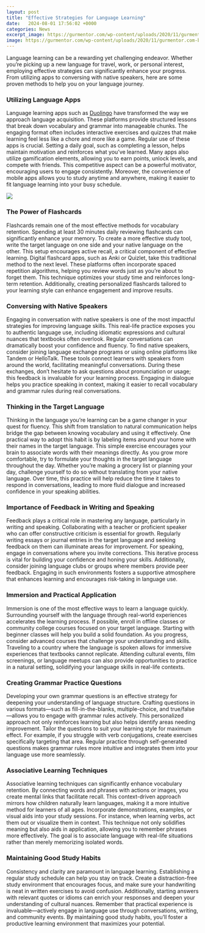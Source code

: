 ```yaml
---
layout: post
title: "Effective Strategies for Language Learning"
date:   2024-08-01 17:56:02 +0000
categories: News
excerpt_image: https://gurmentor.com/wp-content/uploads/2020/11/gurmentor.com-best-language-learning-methods-and-teaching-approaches-explained-2020-11-17_16-21-09_140956.png
image: https://gurmentor.com/wp-content/uploads/2020/11/gurmentor.com-best-language-learning-methods-and-teaching-approaches-explained-2020-11-17_16-21-09_140956.png
---
```


Language learning can be a rewarding yet challenging endeavor. Whether you’re picking up a new language for travel, work, or personal interest, employing effective strategies can significantly enhance your progress. From utilizing apps to conversing with native speakers, here are some proven methods to help you on your language journey.
### Utilizing Language Apps
Language learning apps such as [Duolingo](https://us.edu.vn/en/Duolingo) have transformed the way we approach language acquisition. These platforms provide structured lessons that break down vocabulary and grammar into manageable chunks. The engaging format often includes interactive exercises and quizzes that make learning feel less like a chore and more like a game. 
Regular use of these apps is crucial. Setting a daily goal, such as completing a lesson, helps maintain motivation and reinforces what you’ve learned. Many apps also utilize gamification elements, allowing you to earn points, unlock levels, and compete with friends. This competitive aspect can be a powerful motivator, encouraging users to engage consistently. Moreover, the convenience of mobile apps allows you to study anytime and anywhere, making it easier to fit language learning into your busy schedule.

![](https://gurmentor.com/wp-content/uploads/2020/11/gurmentor.com-best-language-learning-methods-and-teaching-approaches-explained-2020-11-17_16-21-09_140956.png)
### The Power of Flashcards
Flashcards remain one of the most effective methods for vocabulary retention. Spending at least 30 minutes daily reviewing flashcards can significantly enhance your memory. To create a more effective study tool, write the target language on one side and your native language on the other. This setup encourages active recall, a critical component of effective learning.
Digital flashcard apps, such as Anki or Quizlet, take this traditional method to the next level. These platforms often incorporate spaced repetition algorithms, helping you review words just as you’re about to forget them. This technique optimizes your study time and reinforces long-term retention. Additionally, creating personalized flashcards tailored to your learning style can enhance engagement and improve results.
### Conversing with Native Speakers
Engaging in conversation with native speakers is one of the most impactful strategies for improving language skills. This real-life practice exposes you to authentic language use, including idiomatic expressions and cultural nuances that textbooks often overlook. Regular conversations can dramatically boost your confidence and fluency.
To find native speakers, consider joining language exchange programs or using online platforms like Tandem or HelloTalk. These tools connect learners with speakers from around the world, facilitating meaningful conversations. During these exchanges, don’t hesitate to ask questions about pronunciation or usage; this feedback is invaluable for your learning process. Engaging in dialogue helps you practice speaking in context, making it easier to recall vocabulary and grammar rules during real conversations.
### Thinking in the Target Language
Thinking in the language you’re learning can be a game changer in your quest for fluency. This shift from translation to natural communication helps bridge the gap between knowing vocabulary and using it effectively. One practical way to adopt this habit is by labeling items around your home with their names in the target language. This simple exercise encourages your brain to associate words with their meanings directly.
As you grow more comfortable, try to formulate your thoughts in the target language throughout the day. Whether you’re making a grocery list or planning your day, challenge yourself to do so without translating from your native language. Over time, this practice will help reduce the time it takes to respond in conversations, leading to more fluid dialogue and increased confidence in your speaking abilities.
### Importance of Feedback in Writing and Speaking
Feedback plays a critical role in mastering any language, particularly in writing and speaking. Collaborating with a teacher or proficient speaker who can offer constructive criticism is essential for growth. Regularly writing essays or journal entries in the target language and seeking feedback on them can illuminate areas for improvement.
For speaking, engage in conversations where you invite corrections. This iterative process is vital for building your confidence and honing your skills. Additionally, consider joining language clubs or groups where members provide peer feedback. Engaging in such environments fosters a supportive atmosphere that enhances learning and encourages risk-taking in language use.
### Immersion and Practical Application
Immersion is one of the most effective ways to learn a language quickly. Surrounding yourself with the language through real-world experiences accelerates the learning process. If possible, enroll in offline classes or community college courses focused on your target language. Starting with beginner classes will help you build a solid foundation.
As you progress, consider advanced courses that challenge your understanding and skills. Traveling to a country where the language is spoken allows for immersive experiences that textbooks cannot replicate. Attending cultural events, film screenings, or language meetups can also provide opportunities to practice in a natural setting, solidifying your language skills in real-life contexts.
### Creating Grammar Practice Questions
Developing your own grammar questions is an effective strategy for deepening your understanding of language structure. Crafting questions in various formats—such as fill-in-the-blanks, multiple-choice, and true/false—allows you to engage with grammar rules actively. This personalized approach not only reinforces learning but also helps identify areas needing improvement.
Tailor the questions to suit your learning style for maximum effect. For example, if you struggle with verb conjugations, create exercises specifically targeting that area. Regular practice through self-generated questions makes grammar rules more intuitive and integrates them into your language use more seamlessly.
### Associative Learning Techniques
Associative learning techniques can significantly enhance vocabulary retention. By connecting words and phrases with actions or images, you create mental links that facilitate recall. This context-driven approach mirrors how children naturally learn languages, making it a more intuitive method for learners of all ages.
Incorporate demonstrations, examples, or visual aids into your study sessions. For instance, when learning verbs, act them out or visualize them in context. This technique not only solidifies meaning but also aids in application, allowing you to remember phrases more effectively. The goal is to associate language with real-life situations rather than merely memorizing isolated words.
### Maintaining Good Study Habits
Consistency and clarity are paramount in language learning. Establishing a regular study schedule can help you stay on track. Create a distraction-free study environment that encourages focus, and make sure your handwriting is neat in written exercises to avoid confusion.
Additionally, starting answers with relevant quotes or idioms can enrich your responses and deepen your understanding of cultural nuances. Remember that practical experience is invaluable—actively engage in language use through conversations, writing, and community events. By maintaining good study habits, you’ll foster a productive learning environment that maximizes your potential.